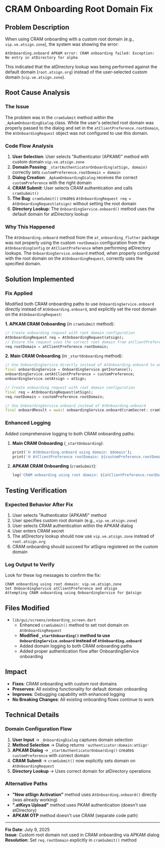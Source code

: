 # CRAM Onboarding Root Domain Fix

## Problem Description
When using CRAM onboarding with a custom root domain (e.g., `vip.ve.atsign.zone`), the system was showing the error:

```
AtOnboarding.onboard APKAM error: CRAM onboarding failed: Exception: No entry in atDirectory for alpha
```

This indicated that the atDirectory lookup was being performed against the default domain (`root.atsign.org`) instead of the user-selected custom domain (`vip.ve.atsign.zone`).

## Root Cause Analysis

### The Issue
The problem was in the `cramSubmit` method within the `_ApkamOnboardingDialog` class. While the user's selected root domain was properly passed to the dialog and set in the `atClientPreference.rootDomain`, the `AtOnboardingRequest` object was not configured to use this domain.

### Code Flow Analysis
1. **User Selection**: User selects "Authenticator (APKAM)" method with custom domain `vip.ve.atsign.zone`
2. **Domain Passing**: `_startAuthenticatorOnboarding(atSign, domain)` correctly sets `customPreference.rootDomain = domain`
3. **Dialog Creation**: `_ApkamOnboardingDialog` receives the correct `customPreference` with the right domain
4. **CRAM Submit**: User selects CRAM authentication and calls `cramSubmit()`
5. **The Bug**: `cramSubmit()` creates `AtOnboardingRequest req = AtOnboardingRequest(atsign)` without setting the root domain
6. **Directory Lookup**: The `OnboardingService.onboard()` method uses the default domain for atDirectory lookup

### Why This Happened
The `AtOnboarding.onboard` method from the `at_onboarding_flutter` package was not properly using the custom `rootDomain` configuration from the `AtOnboardingConfig` or `AtClientPreference` when performing atDirectory lookups. The `OnboardingService.onboard` method, when properly configured with the root domain on the `AtOnboardingRequest`, correctly uses the specified domain.

## Solution Implemented

### Fix Applied
Modified both CRAM onboarding paths to use `OnboardingService.onboard` directly instead of `AtOnboarding.onboard`, and explicitly set the root domain on the `AtOnboardingRequest`:

**1. APKAM CRAM Onboarding** (in `cramSubmit` method):
```dart
// Create onboarding request with root domain configuration
AtOnboardingRequest req = AtOnboardingRequest(atsign);
// Ensure the request uses the correct root domain from atClientPreference
req.rootDomain = atClientPreference.rootDomain;
```

**2. Main CRAM Onboarding** (in `_startOnboarding` method):
```dart
// Use OnboardingService directly instead of AtOnboarding.onboard to ensure domain is properly used
final onboardingService = OnboardingService.getInstance();
onboardingService.setAtClientPreference = customPreference;
onboardingService.setAtsign = atSign;

// Create onboarding request with root domain configuration
final req = AtOnboardingRequest(atSign);
req.rootDomain = customPreference.rootDomain;

// Use OnboardingService.onboard instead of AtOnboarding.onboard
final onboardResult = await onboardingService.onboard(cramSecret: cramSecret.trim(), atOnboardingRequest: req);
```

### Enhanced Logging
Added comprehensive logging to both CRAM onboarding paths:

1. **Main CRAM Onboarding** (`_startOnboarding`):
   ```dart
   print('🌐 AtOnboarding.onboard using domain: $domain');
   print('🌐 AtClientPreference rootDomain: ${customPreference.rootDomain}');
   ```

2. **APKAM CRAM Onboarding** (`cramSubmit`):
   ```dart
   log('CRAM onboarding using root domain: ${atClientPreference.rootDomain}');
   ```

## Testing Verification

### Expected Behavior After Fix
1. User selects "Authenticator (APKAM)" method
2. User specifies custom root domain (e.g., `vip.ve.atsign.zone`)
3. User selects CRAM authentication within the APKAM dialog
4. User enters CRAM secret
5. The atDirectory lookup should now use `vip.ve.atsign.zone` instead of `root.atsign.org`
6. CRAM onboarding should succeed for atSigns registered on the custom domain

### Log Output to Verify
Look for these log messages to confirm the fix:
```
CRAM onboarding using root domain: vip.ve.atsign.zone
Set OnboardingService atClientPreference and atsign
Attempting CRAM onboarding using OnboardingService for @atsign
```

## Files Modified
- `lib/gui/screens/onboarding_screen.dart`
  - Enhanced `cramSubmit()` method to set root domain on `AtOnboardingRequest`
  - **Modified `_startOnboarding()` method to use `OnboardingService.onboard` instead of `AtOnboarding.onboard`**
  - Added domain logging to both CRAM onboarding paths
  - Added proper authentication flow after OnboardingService onboarding

## Impact
- **Fixes**: CRAM onboarding with custom root domains
- **Preserves**: All existing functionality for default domain onboarding
- **Improves**: Debugging capability with enhanced logging
- **No Breaking Changes**: All existing onboarding flows continue to work

## Technical Details

### Domain Configuration Flow
1. **User Input** → `_OnboardingDialog` captures domain selection
2. **Method Selection** → Dialog returns `'authenticator:domain:atSign'`
3. **APKAM Dialog** → `_startAuthenticatorOnboarding()` creates `customPreference` with correct domain
4. **CRAM Submit** → `cramSubmit()` now explicitly sets domain on `AtOnboardingRequest`
5. **Directory Lookup** → Uses correct domain for atDirectory operations

### Alternative Paths
- **"New atSign Activation"** method uses `AtOnboarding.onboard()` directly (was already working)
- **".atKeys Upload"** method uses PKAM authentication (doesn't use atDirectory)
- **APKAM OTP** method doesn't use CRAM (separate code path)

---

**Fix Date**: July 9, 2025  
**Issue**: Custom root domain not used in CRAM onboarding via APKAM dialog  
**Resolution**: Set `req.rootDomain` explicitly in `cramSubmit()` method
